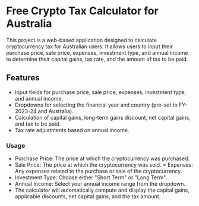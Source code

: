 # Free Crypto Tax Calculator for Australia

This project is a web-based application designed to calculate cryptocurrency tax for Australian users. It allows users to input their purchase price, sale price, expenses, investment type, and annual income to determine their capital gains, tax rate, and the amount of tax to be paid.


## Features

- Input fields for purchase price, sale price, expenses, investment type, and annual income.
- Dropdowns for selecting the financial year and country (pre-set to FY-2023-24 and Australia).
- Calculation of capital gains, long-term gains discount, net capital gains, and tax to be paid.
- Tax rate adjustments based on annual income.

### Usage


- Purchase Price: The price at which the cryptocurrency was purchased.
- Sale Price: The price at which the cryptocurrency was sold.
= Expenses: Any expenses related to the purchase or sale of the cryptocurrency.
- Investment Type: Choose either "Short Term" or "Long Term".
- Annual Income: Select your annual income range from the dropdown.
- The calculator will automatically compute and display the capital gains, applicable discounts, net capital gains, and the tax amount.